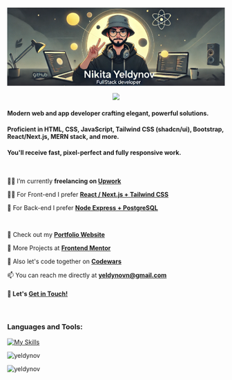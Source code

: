 <!-- <h1 align="center"><a href="https://www.upwork.com/freelancers/~01666af90b1c137ab9" target="_blank" rel="noopener noreferrer"> Hey, I'm Nikita</a></strong> </h1> 
<h1 align="center"><b>Hi , I'm Nikita Yeldynov </b><img src="https://media.giphy.com/media/hvRJCLFzcasrR4ia7z/giphy.gif" width="35"></h1>
-->

![Header](./gh-apr.png)
<p align="center">
<a href="https://github.com/DenverCoder1/readme-typing-svg">
  <img src="https://readme-typing-svg.herokuapp.com?font=Time+New+Roman&color=cyan&size=25&center=true&vCenter=true&width=600&height=100&lines=Hi,+I'm+Nikita+Yeldynov!;Front-End+Developer;Passionate+about+UI/UX;Freelancing+on+Upwork+💼;Loves+Figma,+Tailwind+%26+React;Daily+Commits+Keep+Me+Motivated;Let's+Build+Something+Great+Together!+🚀">
</a>
</p>

<!-- <h3 align="center">Fullstack Developer, HTML/CSS Wizard, React/Next.js Master, Tailwind CSS Enjoyer</h3> 
<br> -->
<h4>Modern web and app developer crafting elegant, powerful solutions.</h4> 
<h4>Proficient in HTML, CSS, JavaScript, Tailwind CSS (shadcn/ui), Bootstrap, React/Next.js, MERN stack, and more.</h4>
<h4>You'll receive <b>fast, pixel-perfect and fully responsive</b> work.</h4>

<br/>

<p> 🧙‍♂️ I’m currently <strong>freelancing on <a href="https://www.upwork.com/freelancers/~01666af90b1c137ab9" target="_blank" rel="noopener noreferrer">Upwork</a></strong></p>
<p> 👨‍💻 For Front-end I prefer <strong><a href="https://github.com/yeldynov" target="_blank" rel="noopener noreferrer">React / Next.js + Tailwind CSS</a></strong></p>
<p> 🥷 For Back-end I prefer <strong><a href="https://github.com/yeldynov" target="_blank" rel="noopener noreferrer">Node Express + PostgreSQL</a></strong></p>
<br/>
<p> 💼 Check out my <strong><a href="https://yeldynov.tech/" target="_blank" rel="noopener noreferrer">Portfolio Website</a></strong></p>
<p> 👨‍ More Projects at <strong><a href="https://www.frontendmentor.io/profile/yeldynov/" target="_blank" rel="noopener noreferrer">Frontend Mentor</a></strong></p>
<p> 👯 Also let's code together on <strong><a href="https://www.codewars.com/users/yeldynov%20/" target="_blank" rel="noopener noreferrer">Codewars</a></strong></p>
<p> 📫 You can reach me directly at <strong> <a href="mailto:yeldynovn@gmail.com" target="_blank" rel="noopener noreferrer">yeldynovn@gmail.com</a></strong></p>
<h4>🤝 <strong> Let's <a href="https://yeldynov.tech/contacts" target="_blank" rel="noopener noreferrer">Get in Touch!</a></strong></h4>
<br/>
<!-- <p align="left"> <img src="https://komarev.com/ghpvc/?username=yeldynov&label=Profile%20views&color=0e75b6&style=flat" alt="yeldynov" /> </p> -->



<h3 align="left">Languages and Tools:</h3>

[![My Skills](https://skillicons.dev/icons?i=figma,xd,css,html,js,ts,sass,less,tailwind,bootstrap,materialui,alpinejs,react,redux,nextjs,gatsby,threejs,unity,postman,regex,bots,nodejs,express,php,mongodb,mysql,postgres,sqlite,prisma,docker,linux,git,md,vercel,netlify,appwrite,azure,vite,yarn,npm,ps)](https://github.com/yeldynov)

<!-- COUNTER -->
 <p align="left"> <img src="https://komarev.com/ghpvc/?username=yeldynov&label=Profile%20views&color=0e75b6&style=flat" alt="yeldynov" /> </p>
 <!--  ![Alt text](https://spotify-recently-played-readme.vercel.app/api?user=31bfl3erxlqc7aijuqtq4yhs6hle) -->
 
 <p><img align="left" src="https://github-readme-stats.vercel.app/api/top-langs?username=yeldynov&&show_icons=true&theme=one_dark_pro&locale=en&layout=compact" alt="yeldynov" /></p> 


 <!--  <a href="https://git.io/streak-stats"><img src="https://streak-stats.demolab.com?user=yeldynov&theme=one_dark_pro&card_height=160" alt="GitHub Streak" /></a>  -->

<!-- <p><img align="center" src="https://github-readme-streak-stats.herokuapp.com/?user=yeldynov&" alt="yeldynov" /></p> -->

<!--[![Ashutosh's github activity graph](https://github-readme-activity-graph.vercel.app/graph?username=yeldynov&theme=react-dark&height=300)](https://github.com/ashutosh00710/github-readme-activity-graph) -->


